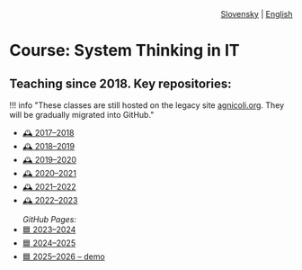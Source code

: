 <div align="right">
  <a href="../../sk/class_SystemThinkingInIT/">Slovensky</a> | <a href="../../en/class_SystemThinkingInIT/">English</a>
</div>

# Course: System Thinking in IT


## Teaching since 2018. Key repositories:

!!! info "These classes are still hosted on the legacy site [agnicoli.org](https://agnicoli.org). They will be gradually migrated into GitHub."

<ul>
  <li><a class="icon-link" href="https://agnicoli.org/_sub/prod/sk/systemove-myslenie-v-it-a-digitalna-fabrikacia/2017-2018/" target="_blank">🕰️ 2017–2018</a></li>
  <li><a class="icon-link" href="https://agnicoli.org/_sub/prod/sk/systemove-myslenie-v-it-a-digitalna-fabrikacia/2018-2019/" target="_blank">🕰️ 2018–2019</a></li>
  <li><a class="icon-link" href="https://agnicoli.org/_sub/prod/sk/systemove-myslenie-v-it-a-digitalna-fabrikacia/2019-2020/" target="_blank">🕰️ 2019–2020</a></li>
  <li><a class="icon-link" href="https://agnicoli.org/_sub/prod/sk/systemove-myslenie-v-it-a-digitalna-fabrikacia/2020-2021/" target="_blank">🕰️ 2020–2021</a></li>
  <li><a class="icon-link" href="https://agnicoli.org/_sub/prod/sk/systemove-myslenie-v-it-a-digitalna-fabrikacia/2021-2022/" target="_blank">🕰️ 2021–2022</a></li>
  <li><a class="icon-link" href="https://agnicoli.org/_sub/prod/sk/systemove-myslenie-v-it-a-digitalna-fabrikacia/2022-2023/" target="_blank">🕰️ 2022–2023</a></li>

  <li style="list-style: none; font-style: italic; margin-top: 0.8em;">GitHub Pages:</li>

  <li><a class="icon-link" href="https://06-sth-projects.github.io/repo_sthdf-2023-2024/" target="_blank">🟦 2023–2024</a></li>
  <li><a class="icon-link" href="https://06-sth-projects.github.io/repo_sthdf_2024-2025/" target="_blank">🟦 2024–2025</a></li>
  <li><a class="icon-link" href="https://06-sth-projects.github.io/repo_sthdf_2025-2026/" target="_blank">🟦 2025–2026 – demo</a></li>
</ul>
